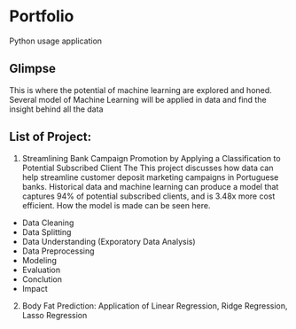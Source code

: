 # Portfolio
Python usage application

## Glimpse
This is where the potential of machine learning are explored and honed. Several model of Machine Learning will be applied in data and find the insight behind all the data

## List of Project:
1. Streamlining Bank Campaign Promotion by Applying a Classification to Potential Subscribed Client
The This project discusses how data can help streamline customer deposit marketing campaigns in Portuguese banks. Historical data and machine learning can produce a model that captures 94% of potential subscribed clients, and is 3.48x more cost efficient. How the model is made can be seen here.
- Data Cleaning
- Data Splitting
- Data Understanding (Exporatory Data Analysis)
- Data Preprocessing
- Modeling
- Evaluation
- Conclution
- Impact

2. Body Fat Prediction: Application of Linear Regression, Ridge Regression, Lasso Regression
